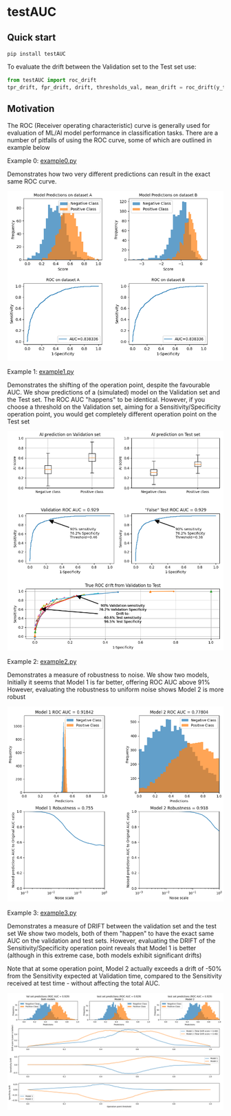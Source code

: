# testAUC

## Quick start
    pip install testAUC

To evaluate the drift between the Validation set to the Test set use:
```python
from testAUC import roc_drift
tpr_drift, fpr_drift, drift, thresholds_val, mean_drift = roc_drift(y_true_val, y_score_val, y_true_tst, y_score_tst)
```
 ## Motivation
 The ROC (Receiver operating characteristic) curve is generally used for evaluation of ML/AI model 
 performance in classification tasks. There are a number of pitfalls of using the ROC curve, 
 some of which are outlined in example below


Example 0: [example0.py](https://github.com/alonhzn/testAUC/blob/main/example0.py "example0.py")

Demonstrates how two very different predictions can result in the exact same ROC curve.

![Example0](https://github.com/alonhzn/testAUC/blob/main/images/example0.png?raw=true)

Example 1: [example1.py](https://github.com/alonhzn/testAUC/blob/main/example1.py "example1.py")

Demonstrates the shifting of the operation point, despite the favourable AUC. 
We show predictions of a (simulated) model on the Validation set and the Test set. 
The ROC AUC "happens" to be identical. 
However, if you choose a threshold on the Validation set, aiming for a Sensitivity/Specificity operation point, you would get completely different operation point on the Test set

![Example1](https://github.com/alonhzn/testAUC/blob/main/images/example1.png?raw=true)


Example 2: [example2.py](https://github.com/alonhzn/testAUC/blob/main/example2.py "example2.py")

Demonstrates a measure of robustness to noise.
We show two models, Initially it seems that Model 1 is far better, offering ROC AUC above 91%
However, evaluating the robustness to uniform noise shows Model 2 is more robust

![Example2](https://github.com/alonhzn/testAUC/blob/main/images/example2.png?raw=true)

Example 3: [example3.py](https://github.com/alonhzn/testAUC/blob/main/example3.py "example3.py")

Demonstrates a measure of DRIFT between the validation set and the test set
We show two models, both of them "happen" to have the exact same AUC on the validation and test sets.
However, evaluating the DRIFT of the Sensitivity/Specificity operation point reveals that Model 1 is better (although in this extreme case, both models exhibit significant drifts) 

Note that at some operation point, Model 2 actually exceeds a drift of -50% from the Sensitivity expected at Validation time, compared to the Sensitivity received at test time - without affecting the total AUC. 

![Example3](https://github.com/alonhzn/testAUC/blob/main/images/example3.png?raw=true)

